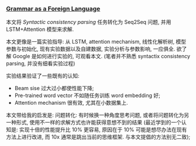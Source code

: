 ### [Grammar as a Foreign Language](https://papers.nips.cc/paper/5635-grammar-as-a-foreign-language.pdf)

本文将 *Syntactic consistency parsing* 任务转化为 Seq2Seq 问题, 并用 LSTM+Attention 模型来求解.

本文更像是一篇实验指导: 从 LSTM, attention mechanism, 线性化解析树, 模型参数与初始化, 现有实验数据以及自建数据, 实验分析与参数影响, 一应俱全. 欲了解 Google 是如何进行实验的, 可观看本文. (笔者并不熟悉 syntactix consistency parsing, 并没有细看实验过程)

实验结果验证了一些既有的认知:

* Beam sise 过大过小都使性能下降;
* Pre-trained word vector 不如随任务训练 word embedding 好;
* Attention mechanism 很有效, 尤其在小数据集上.

本文带给我的启发是: 问题转化: 有时候换一种角度思考问题, 或者将问题转化为另一种形式, 使用不一样的求解方式也许能获得意想不到的结果 (最近学到的一个认知是: 实现十倍的性能提升比 10% 更容易, 原因在于 10% 可能是想尽办法在现有方法上进行改进, 而 10x 通常是跳出当前的思维框架. 与本文提倡的方法别无二致);
